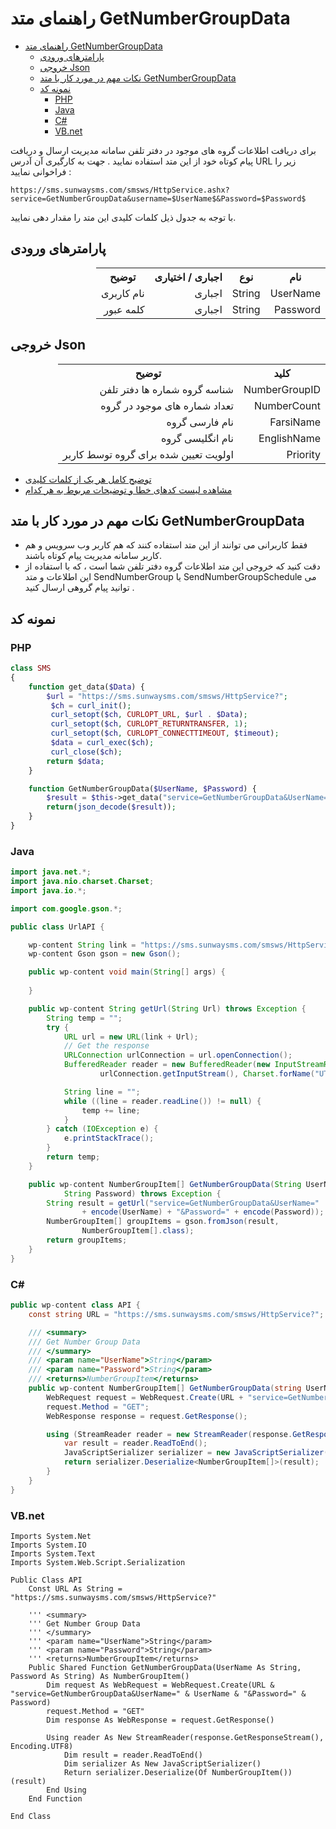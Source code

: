 # راهنمای متد GetNumberGroupData
<style>
.markdown-body ul ul, .markdown-body ul ol, .markdown-body ol ol, .markdown-body ol ul {
    direction: rtl;
}
.markdown-body blockquote {
    border-left: 0!important;
    border-right: 0.25em solid #d0d7de;
}
</style>
- [راهنمای متد GetNumberGroupData](#راهنمای-متد-getnumbergroupdata)
  - [پارامترهای ورودی](#پارامترهای-ورودی)
  - [خروجی Json](#خروجی-json)
  - [نکات مهم در مورد کار با متد GetNumberGroupData](#نکات-مهم-در-مورد-کار-با-متد-getnumbergroupdata)
  - [نمونه کد](#نمونه-کد)
    - [PHP](#php)
    - [Java](#java)
    - [C#](#c)
    - [VB.net](#vbnet)

برای دریافت اطلاعات گروه های موجود در دفتر تلفن سامانه مدیریت ارسال و دریافت پیام کوتاه خود از این متد استفاده نمایید . جهت به کارگیری آن آدرس URL زیر را فراخوانی نمایید :

```
https://sms.sunwaysms.com/smsws/HttpService.ashx?service=GetNumberGroupData&username=$UserName$&Password=$Password$
```

با توجه به جدول ذیل کلمات کلیدی این متد را مقدار دهی نمایید.

## پارامترهای ورودی

<table dir="rtl" align="center">
<tr><th>نام</th><th>نوع</th><th>اجباری / اختیاری</th><th>توضیح</th></tr>
<tr><td>UserName</td><td>String</td><td>اجباری</td><td>نام کاربری</td></tr>
<tr><td>Password</td><td>String</td><td>اجباری</td><td>کلمه عبور</td></tr>
</table>

## خروجی Json

<table dir="rtl" align="center">
<tr><th>کلید</th><th>توضیح</th></tr>
<tr><td>NumberGroupID</td><td>شناسه گروه شماره ها دفتر تلفن</td></tr>
<tr><td>NumberCount</td><td>تعداد شماره های موجود در گروه</td></tr>
<tr><td>FarsiName</td><td>نام فارسی گروه</td></tr>
<tr><td>EnglishName</td><td>نام انگلیسی گروه</td></tr>
<tr><td>Priority</td><td>اولویت تعیین شده برای گروه توسط کاربر</td></tr>
</table>

- [ توضیح کامل هر یک از کلمات کلیدی](https://github.com/sunwaysms/url/blob/main/Parameters.md)
- [مشاهده لیست کدهای خطا و توضیحات مربوط به هر کدام](https://github.com/sunwaysms/url/blob/main/Errors.md)

## نکات مهم در مورد کار با متد GetNumberGroupData

- فقط کاربرانی می توانند از این متد استفاده کنند که هم کاربر وب سرویس و هم کاربر سامانه مدیریت پیام کوتاه باشند.
- دقت کنید که خروجی این متد اطلاعات گروه دفتر تلفن شما است ، که با استفاده از این اطلاعات و متد SendNumberGroup یا SendNumberGroupSchedule می توانید پیام گروهی ارسال کنید .

## نمونه کد

### PHP

```PHP
class SMS
{
    function get_data($Data) {
        $url = "https://sms.sunwaysms.com/smsws/HttpService?";
         $ch = curl_init();
         curl_setopt($ch, CURLOPT_URL, $url . $Data);
         curl_setopt($ch, CURLOPT_RETURNTRANSFER, 1);
         curl_setopt($ch, CURLOPT_CONNECTTIMEOUT, $timeout);
         $data = curl_exec($ch);
         curl_close($ch);
        return $data;
    }

    function GetNumberGroupData($UserName, $Password) {
        $result = $this->get_data("service=GetNumberGroupData&UserName=" . urlencode($UserName) . "&Password=" . urlencode($Password));
        return(json_decode($result));
    }
}
```

### Java

```Java
import java.net.*;
import java.nio.charset.Charset;
import java.io.*;

import com.google.gson.*;

public class UrlAPI {

    wp-content String link = "https://sms.sunwaysms.com/smsws/HttpService?";
    wp-content Gson gson = new Gson();

    public wp-content void main(String[] args) {
        
    }

    public wp-content String getUrl(String Url) throws Exception {
        String temp = "";
        try {
            URL url = new URL(link + Url);
            // Get the response
            URLConnection urlConnection = url.openConnection();
            BufferedReader reader = new BufferedReader(new InputStreamReader(
                    urlConnection.getInputStream(), Charset.forName("UTF-8")));

            String line = "";
            while ((line = reader.readLine()) != null) {
                temp += line;
            }
        } catch (IOException e) {
            e.printStackTrace();
        }
        return temp;
    }

    public wp-content NumberGroupItem[] GetNumberGroupData(String UserName,
            String Password) throws Exception {
        String result = getUrl("service=GetNumberGroupData&UserName="
                + encode(UserName) + "&Password=" + encode(Password));
        NumberGroupItem[] groupItems = gson.fromJson(result,
                NumberGroupItem[].class);
        return groupItems;
    }
}
```

### C#

```C#
public wp-content class API {
    const string URL = "https://sms.sunwaysms.com/smsws/HttpService?";

    /// <summary>
    /// Get Number Group Data
    /// </summary>
    /// <param name="UserName">String</param>
    /// <param name="Password">String</param>
    /// <returns>NumberGroupItem</returns>
    public wp-content NumberGroupItem[] GetNumberGroupData(string UserName, string Password) {
        WebRequest request = WebRequest.Create(URL + "service=GetNumberGroupData&UserName=" + UserName + "&Password=" + Password);
        request.Method = "GET";
        WebResponse response = request.GetResponse();

        using (StreamReader reader = new StreamReader(response.GetResponseStream(), Encoding.UTF8)) {
            var result = reader.ReadToEnd();
            JavaScriptSerializer serializer = new JavaScriptSerializer();
            return serializer.Deserialize<NumberGroupItem[]>(result);
        }
    }
}
```

### VB.net

```VB
Imports System.Net
Imports System.IO
Imports System.Text
Imports System.Web.Script.Serialization

Public Class API
    Const URL As String = "https://sms.sunwaysms.com/smsws/HttpService?"

    ''' <summary>
    ''' Get Number Group Data
    ''' </summary>
    ''' <param name="UserName">String</param>
    ''' <param name="Password">String</param>
    ''' <returns>NumberGroupItem</returns>
    Public Shared Function GetNumberGroupData(UserName As String, Password As String) As NumberGroupItem()
        Dim request As WebRequest = WebRequest.Create(URL & "service=GetNumberGroupData&UserName=" & UserName & "&Password=" & Password)
        request.Method = "GET"
        Dim response As WebResponse = request.GetResponse()

        Using reader As New StreamReader(response.GetResponseStream(), Encoding.UTF8)
            Dim result = reader.ReadToEnd()
            Dim serializer As New JavaScriptSerializer()
            Return serializer.Deserialize(Of NumberGroupItem())(result)
        End Using
    End Function
    
End Class
```

